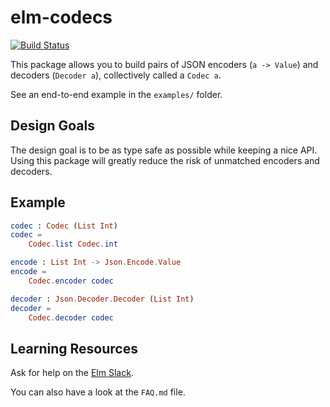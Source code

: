 # elm-codecs

[![Build Status](https://travis-ci.org/miniBill/elm-codec.svg?branch=master)](https://travis-ci.org/miniBill/elm-codec)

This package allows you to build pairs of JSON encoders (`a -> Value`) and decoders (`Decoder a`), collectively called a `Codec a`.

See an end-to-end example in the `examples/` folder.

## Design Goals

The design goal is to be as type safe as possible while keeping a nice API.
Using this package will greatly reduce the risk of unmatched encoders and decoders.

## Example

```elm
codec : Codec (List Int)
codec =
    Codec.list Codec.int

encode : List Int -> Json.Encode.Value
encode =
    Codec.encoder codec

decoder : Json.Decoder.Decoder (List Int)
decoder =
    Codec.decoder codec
```

## Learning Resources

Ask for help on the [Elm Slack](https://elmlang.herokuapp.com/).

You can also have a look at the `FAQ.md` file.
